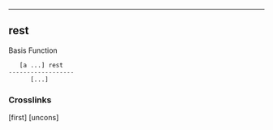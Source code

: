 ------------------------------------------------------------------------

## rest

Basis Function

       [a ...] rest
    ------------------
          [...]

### Crosslinks

[first]
[uncons]

